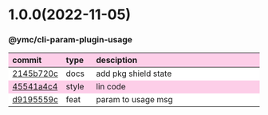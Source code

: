 
<style>
table{display:table;width:100%;}
table th:nth-of-type(1),table th:nth-of-type(2){width:12%;}
tr:nth-child(2n){background-color:#fdcee8;}
tr:nth-child(2n-1){background-color:white;}
th{background-color:#fdcee8;}
</style>


<a name="1.0.0"></a>
# 1.0.0(2022-11-05)
### @ymc/cli-param-plugin-usage

<div align="center" style="margin-left: auto;margin-right: auto;background:white;">

commit|type|desciption
:----|:----|:----
[2145b720c](https://github.com/ymc-github/js-idea/commit/32145b720cbd02b20a2845c07a8a8e2ee22fc22e)|docs|add pkg shield state
[45541a4c4](https://github.com/ymc-github/js-idea/commit/245541a4c44f897ca0824d70bc28347b8bb6721f)|style|lin code
[d9195559c](https://github.com/ymc-github/js-idea/commit/1d9195559c800fa58348521a8887570b3c3d086c)|feat|param to usage msg

</div>